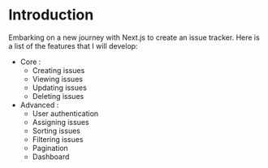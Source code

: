 # Introduction
Embarking on a new journey with Next.js to create an issue tracker. Here is a list of the features that I will develop:
- Core :
  - Creating issues
  - Viewing issues
  - Updating issues
  - Deleting issues
- Advanced : 
  - User authentication
  - Assigning issues
  - Sorting issues
  - Filtering issues
  - Pagination
  - Dashboard